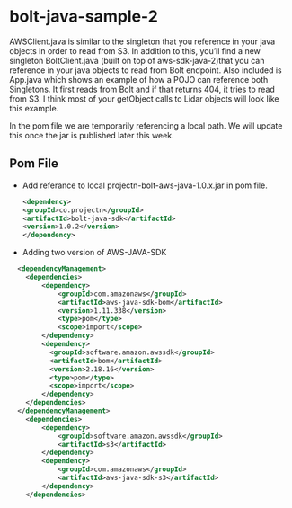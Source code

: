# bolt-java-sample-2
AWSClient.java is similar to the singleton that you reference in your java objects in order to read from S3. In addition to this, you’ll find a  new singleton BoltClient.java (built on top of aws-sdk-java-2)that you can reference in your java objects to read from Bolt endpoint. Also included is App.java which shows an example of how a POJO can reference both Singletons. It first reads from Bolt and if that returns 404, it tries to read from S3.  I think most of your getObject calls to Lidar objects will look like this example.

 

In the pom file we are temporarily referencing a local path. We will update this once the jar is published later this week.

## Pom File
- Add referance to local projectn-bolt-aws-java-1.0.x.jar in pom file.
    ```xml
  <dependency>
    <groupId>co.projectn</groupId>
    <artifactId>bolt-java-sdk</artifactId>
    <version>1.0.2</version>
  </dependency>
    ```
- Adding two version of AWS-JAVA-SDK
```xml
  <dependencyManagement>
    <dependencies>
        <dependency>
            <groupId>com.amazonaws</groupId>
            <artifactId>aws-java-sdk-bom</artifactId>
            <version>1.11.338</version>
            <type>pom</type>
            <scope>import</scope>
        </dependency>
        <dependency>
          <groupId>software.amazon.awssdk</groupId>
          <artifactId>bom</artifactId>
          <version>2.18.16</version>
          <type>pom</type>
          <scope>import</scope>
        </dependency>
    </dependencies>
  </dependencyManagement>
    <dependencies>
        <dependency>
            <groupId>software.amazon.awssdk</groupId>
            <artifactId>s3</artifactId>
        </dependency>
        <dependency>
            <groupId>com.amazonaws</groupId>
            <artifactId>aws-java-sdk-s3</artifactId>
        </dependency>
    </dependencies>
```